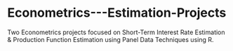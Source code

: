# Econometrics---Estimation-Projects
Two Econometrics projects focused on Short-Term Interest Rate Estimation &amp; Production Function Estimation using Panel Data Techniques using R.
